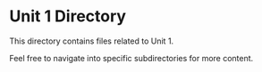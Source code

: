 # Unit 1 Directory

This directory contains files related to Unit 1.

Feel free to navigate into specific subdirectories for more content.